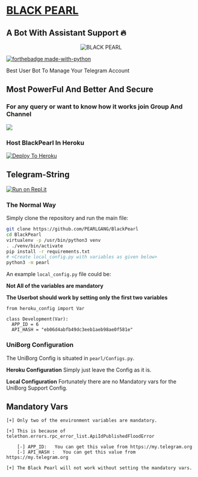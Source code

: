 # <u> BLACK PEARL </u>
## A Bot With Assistant Support 🔥

<p align="center">
<img src="https://telegra.ph/file/d8d7dc283fb294008ddcb.jpg" alt="BLACK PEARL">


[![forthebadge made-with-python](http://ForTheBadge.com/images/badges/made-with-python.svg)](https://www.python.org/)



Best User Bot To Manage Your Telegram Account 
## Most PowerFul And Better And Secure

### For any query or want to know how it works join Group And Channel 

<a href="https://t.me/pearlsupport"><img src="https://img.shields.io/badge/Join-Telegram%20Channel-red.svg?logo=Telegram"></a>

### Host BlackPearl In Heroku

[![Deploy To Heroku](https://www.herokucdn.com/deploy/button.svg)](https://heroku.com/deploy?template=https://github.com/PEARLGANG/BlackPearl/tree/main)

## Telegram-String

[![Run on Repl.it](https://repl.it/badge/github/PEARLGANG/BlackPearl)](https://BlackPearl.drmechanic.repl.run)


### The Normal Way

Simply clone the repository and run the main file:
```sh
git clone https://github.com/PEARLGANG/BlackPearl
cd BlackPearl
virtualenv -p /usr/bin/python3 venv
. ./venv/bin/activate
pip install -r requirements.txt
# <Create local_config.py with variables as given below>
python3 -m pearl
```

An example `local_config.py` file could be:

**Not All of the variables are mandatory**

__The Userbot should work by setting only the first two variables__

```python3
from heroku_config import Var

class Development(Var):
  APP_ID = 6
  API_HASH = "eb06d4abfb49dc3eeb1aeb98ae0f581e"
```


### UniBorg Configuration


The UniBorg Config is situated in `pearl/Configs.py`.

**Heroku Configuration**
Simply just leave the Config as it is.

**Local Configuration**
Fortunately there are no Mandatory vars for the UniBorg Support Config.

## Mandatory Vars
```
[+] Only two of the environment variables are mandatory.

[+] This is because of telethon.errors.rpc_error_list.ApiIdPublishedFloodError

    [-] APP_ID:   You can get this value from https://my.telegram.org
    [-] API_HASH :   You can get this value from https://my.telegram.org
    
[+] The Black Pearl will not work without setting the mandatory vars.
```
